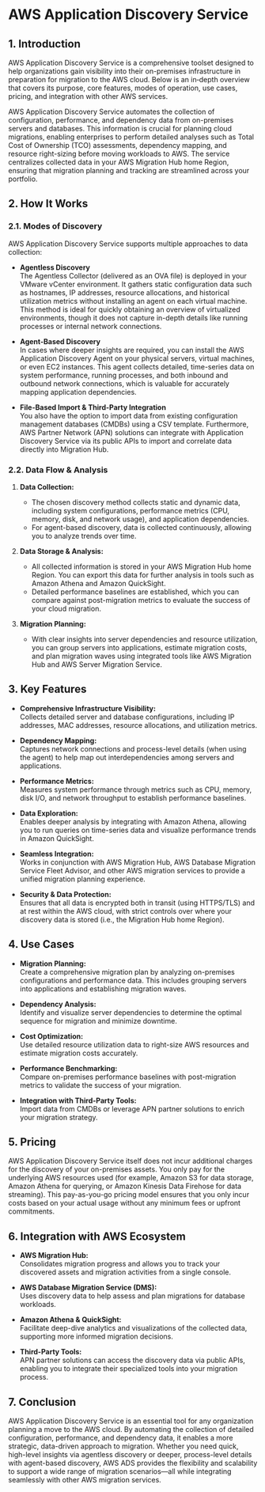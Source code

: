 # AWS Application Discovery Service
## 1. Introduction

AWS Application Discovery Service is a comprehensive toolset designed to help organizations gain visibility into their on-premises infrastructure in preparation for migration to the AWS cloud. Below is an in‐depth overview that covers its purpose, core features, modes of operation, use cases, pricing, and integration with other AWS services.

AWS Application Discovery Service automates the collection of configuration, performance, and dependency data from on-premises servers and databases. This information is crucial for planning cloud migrations, enabling enterprises to perform detailed analyses such as Total Cost of Ownership (TCO) assessments, dependency mapping, and resource right-sizing before moving workloads to AWS. The service centralizes collected data in your AWS Migration Hub home Region, ensuring that migration planning and tracking are streamlined across your portfolio.

## 2. How It Works

### 2.1. Modes of Discovery

AWS Application Discovery Service supports multiple approaches to data collection:

- **Agentless Discovery**  
    The Agentless Collector (delivered as an OVA file) is deployed in your VMware vCenter environment. It gathers static configuration data such as hostnames, IP addresses, resource allocations, and historical utilization metrics without installing an agent on each virtual machine. This method is ideal for quickly obtaining an overview of virtualized environments, though it does not capture in-depth details like running processes or internal network connections.
    
- **Agent-Based Discovery**  
    In cases where deeper insights are required, you can install the AWS Application Discovery Agent on your physical servers, virtual machines, or even EC2 instances. This agent collects detailed, time-series data on system performance, running processes, and both inbound and outbound network connections, which is valuable for accurately mapping application dependencies.
    
- **File-Based Import & Third-Party Integration**  
    You also have the option to import data from existing configuration management databases (CMDBs) using a CSV template. Furthermore, AWS Partner Network (APN) solutions can integrate with Application Discovery Service via its public APIs to import and correlate data directly into Migration Hub.

### 2.2. Data Flow & Analysis

1. **Data Collection:**
    - The chosen discovery method collects static and dynamic data, including system configurations, performance metrics (CPU, memory, disk, and network usage), and application dependencies.
    - For agent-based discovery, data is collected continuously, allowing you to analyze trends over time.

2. **Data Storage & Analysis:**
    - All collected information is stored in your AWS Migration Hub home Region. You can export this data for further analysis in tools such as Amazon Athena and Amazon QuickSight.
    - Detailed performance baselines are established, which you can compare against post-migration metrics to evaluate the success of your cloud migration.

3. **Migration Planning:**
    - With clear insights into server dependencies and resource utilization, you can group servers into applications, estimate migration costs, and plan migration waves using integrated tools like AWS Migration Hub and AWS Server Migration Service.

## 3. Key Features

- **Comprehensive Infrastructure Visibility:**  
    Collects detailed server and database configurations, including IP addresses, MAC addresses, resource allocations, and utilization metrics.
    
- **Dependency Mapping:**  
    Captures network connections and process-level details (when using the agent) to help map out interdependencies among servers and applications.
    
- **Performance Metrics:**  
    Measures system performance through metrics such as CPU, memory, disk I/O, and network throughput to establish performance baselines.
    
- **Data Exploration:**  
    Enables deeper analysis by integrating with Amazon Athena, allowing you to run queries on time-series data and visualize performance trends in Amazon QuickSight.
    
- **Seamless Integration:**  
    Works in conjunction with AWS Migration Hub, AWS Database Migration Service Fleet Advisor, and other AWS migration services to provide a unified migration planning experience. 
    
- **Security & Data Protection:**  
    Ensures that all data is encrypted both in transit (using HTTPS/TLS) and at rest within the AWS cloud, with strict controls over where your discovery data is stored (i.e., the Migration Hub home Region).

## 4. Use Cases

- **Migration Planning:**  
    Create a comprehensive migration plan by analyzing on-premises configurations and performance data. This includes grouping servers into applications and establishing migration waves.
    
- **Dependency Analysis:**  
    Identify and visualize server dependencies to determine the optimal sequence for migration and minimize downtime.
    
- **Cost Optimization:**  
    Use detailed resource utilization data to right-size AWS resources and estimate migration costs accurately.
    
- **Performance Benchmarking:**  
    Compare on-premises performance baselines with post-migration metrics to validate the success of your migration.
    
- **Integration with Third-Party Tools:**  
    Import data from CMDBs or leverage APN partner solutions to enrich your migration strategy.

## 5. Pricing

AWS Application Discovery Service itself does not incur additional charges for the discovery of your on-premises assets. You only pay for the underlying AWS resources used (for example, Amazon S3 for data storage, Amazon Athena for querying, or Amazon Kinesis Data Firehose for data streaming). This pay-as-you-go pricing model ensures that you only incur costs based on your actual usage without any minimum fees or upfront commitments.  

## 6. Integration with AWS Ecosystem

- **AWS Migration Hub:**  
    Consolidates migration progress and allows you to track your discovered assets and migration activities from a single console.
    
- **AWS Database Migration Service (DMS):**  
    Uses discovery data to help assess and plan migrations for database workloads.
    
- **Amazon Athena & QuickSight:**  
    Facilitate deep-dive analytics and visualizations of the collected data, supporting more informed migration decisions.
    
- **Third-Party Tools:**  
    APN partner solutions can access the discovery data via public APIs, enabling you to integrate their specialized tools into your migration process.

## 7. Conclusion

AWS Application Discovery Service is an essential tool for any organization planning a move to the AWS cloud. By automating the collection of detailed configuration, performance, and dependency data, it enables a more strategic, data-driven approach to migration. Whether you need quick, high-level insights via agentless discovery or deeper, process-level details with agent-based discovery, AWS ADS provides the flexibility and scalability to support a wide range of migration scenarios—all while integrating seamlessly with other AWS migration services.